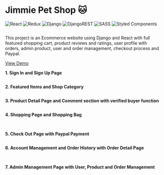 # Jimmie Pet Shop :cat:
![React](https://img.shields.io/badge/react-%2320232a.svg?style=for-the-badge&logo=react&logoColor=%2361DAFB)
![Redux](https://img.shields.io/badge/redux-%23593d88.svg?style=for-the-badge&logo=redux&logoColor=white)
![Django](https://img.shields.io/badge/django-%23092E20.svg?style=for-the-badge&logo=django&logoColor=white)
![DjangoREST](https://img.shields.io/badge/DJANGO-REST-ff1709?style=for-the-badge&logo=django&logoColor=white&color=ff1709&labelColor=gray)
![SASS](https://img.shields.io/badge/SASS-hotpink.svg?style=for-the-badge&logo=SASS&logoColor=white)
![Styled Components](https://img.shields.io/badge/styled--components-DB7093?style=for-the-badge&logo=styled-components&logoColor=white)


<img src="https://res.cloudinary.com/ds4m4cban/image/upload/v1637275814/images/jimmieshop/jimmie1_dmnoq6.jpg" alt="" />

This project is an Ecommerce website using Django and React with full featured shopping cart, product reviews and ratings, user profile with orders, admin product, user and order management, checkout process and Paypal.

[View Demo](https://jimmie-shop.herokuapp.com/)

**1. Sign In and Sign Up Page**

<img src="https://res.cloudinary.com/ds4m4cban/image/upload/v1637275815/images/jimmieshop/jimmie10_gj0qhh.jpg" alt="" />


**2. Featured Items and Shop Category**

<img src="https://res.cloudinary.com/ds4m4cban/image/upload/v1637275814/images/jimmieshop/jimmie2_xsbgs5.jpg" alt="" />


**3. Product Detail Page and Comment section with verified buyer function**

<img src="https://res.cloudinary.com/ds4m4cban/image/upload/v1637279276/images/jimmieshop/Capture12_epfvwn.jpg" alt="" />


**4. Shopping Page and Shopping Bag**

<img src="https://res.cloudinary.com/ds4m4cban/image/upload/v1637275814/images/jimmieshop/jimmie4_ft4ole.jpg" alt="" />
<img src="https://res.cloudinary.com/ds4m4cban/image/upload/v1637275814/images/jimmieshop/jimmie5_i4qe31.jpg" alt="" />


**5. Check Out Page with Paypal Payment**

<img src="https://res.cloudinary.com/ds4m4cban/image/upload/v1637275814/images/jimmieshop/jimmie6_eoibxr.jpg" alt="" />


**6. Account Management and Order History with Order Detail Page**

<img src="https://res.cloudinary.com/ds4m4cban/image/upload/v1637275815/images/jimmieshop/jimmie7_c7fsi7.jpg" alt="" />
<img src="https://res.cloudinary.com/ds4m4cban/image/upload/v1637275815/images/jimmieshop/jimmie8_floiz9.jpg" alt="" />


**7. Admin Management Page with User, Product and Order Management**

<img src="https://res.cloudinary.com/ds4m4cban/image/upload/v1637275815/images/jimmieshop/jimmie9_vzhqwp.jpg" alt=""/>
<img src="https://res.cloudinary.com/ds4m4cban/image/upload/v1637275815/images/jimmieshop/jimmie11_wt4tmm.jpg" alt="" />

